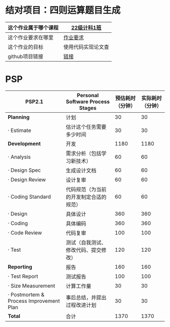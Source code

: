# 结对项目：四则运算题目生成
| 这个作业属于哪个课程 | [22级计科1班](https://edu.cnblogs.com/campus/gdgy/CSGrade22-12) |
| -------------------- | ------------------------------------------------------------ |
| 这个作业要求在哪里   | [作业要求](https://edu.cnblogs.com/campus/gdgy/CSGrade22-12/homework/13221) |
| 这个作业的目标       | 使用代码实现论文查                                           |
| github项目链接       | [链接](https://github.com/wankaiyi/Fuck_RuanGong)                 |

# PSP

| PSP2.1                                  | Personal Software Process Stages | 预估耗时（分钟） | 实际耗时（分钟） |
|-----------------------------------------|----------------------------------|----------|----------|
| **Planning**                            | 计划                               | 30 | 30 |
| · Estimate                              | 估计这个任务需要多少时间                     | 30 | 30 |
| **Development**                         | 开发                               | 1180 | 1180 |
| · Analysis                              | 需求分析（包括学习新技术）                    | 60 | 60 |
| · Design Spec                           | 生成设计文档                           | 60 | 60 |
| · Design Review                         | 设计复审                             | 60 | 60 |
| · Coding Standard                       | 代码规范（为当前的开发制定合适的规范）              | 60 | 60 |
| · Design                                | 具体设计                             | 360 | 360 |
| · Coding                                | 具体编码                             | 360 | 360 |
| · Code Review                           | 代码复审                             | 100 | 100 |
| · Test                                  | 测试（自我测试、修改代码、提交修改）               | 120 | 120 |
| **Reporting**                           | 报告                               | 160 | 160 |
| · Test Report                           | 测试报告                             | 100 | 100 |
| · Size Measurement                      | 计算工作量                            | 30 | 30 |
| · Postmortem & Process Improvement Plan | 事后总结，并提出过程改进计划                   | 30 | 30 |
| **Total**                               | 合计                               | 1370 | 1370 |
